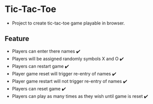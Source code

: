 # Tic-Tac-Toe

- Project to create tic-tac-toe game playable in browser.

## Feature

- Players can enter there names :heavy_check_mark:
- Players will be assigned randomly symbols X and O :heavy_check_mark:
- Players can restart game :heavy_check_mark:
- Player game reset will trigger re-entry of names :heavy_check_mark:
- Player game restart will not trigger re-entry of names :heavy_check_mark:
- Players can reset game :heavy_check_mark:
- Players can play as many times as they wish until game is reset :heavy_check_mark:
